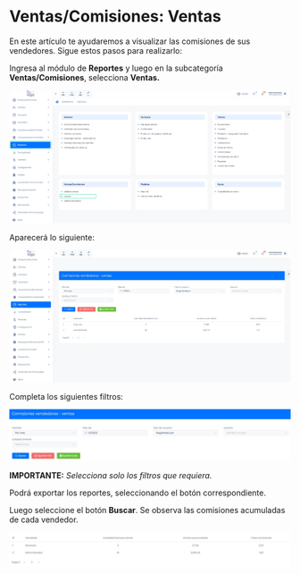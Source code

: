 # Ventas/Comisiones: Ventas

En este artículo te ayudaremos a visualizar las comisiones de sus vendedores. Sigue estos pasos para realizarlo:

Ingresa al módulo de **Reportes** y luego en la subcategoría **Ventas/Comisiones**, selecciona **Ventas.**

![Alt text](img/Ventas_Comisiones_Ventas_01.jpg)

Aparecerá lo siguiente:

![Alt text](img/Ventas_Comisiones_Ventas_02.jpg)

Completa los siguientes filtros:

![Alt text](img/Ventas_Comisiones_Ventas_03.jpg)

**IMPORTANTE:**
_Selecciona solo los filtros que requiera._

Podrá exportar los reportes, seleccionando el botón correspondiente.

Luego seleccione el botón **Buscar**. Se observa las comisiones acumuladas de cada vendedor.

![Alt text](img/Ventas_Comisiones_Ventas_04.jpg)
